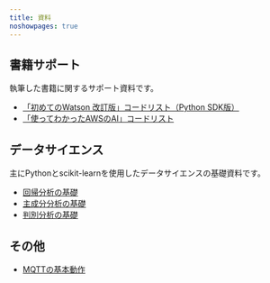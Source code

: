 ```yaml
---
title: 資料
noshowpages: true
---
```


## 書籍サポート

執筆した書籍に関するサポート資料です。

- [「初めてのWatson 改訂版」コードリスト（Python SDK版）](watson/)
- [「使ってわかったAWSのAI」コードリスト](awsai/)

## データサイエンス

主にPythonとscikit-learnを使用したデータサイエンスの基礎資料です。

- [回帰分析の基礎](datascience/linear-regression.html)
- [主成分分析の基礎](datascience/pca.html)
- [判別分析の基礎](datascience/discriminant.html)

## その他

- [MQTTの基本動作](mqtt/)